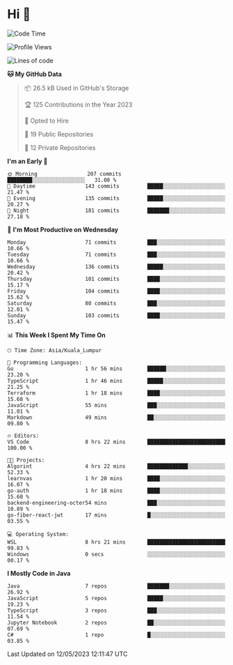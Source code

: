 <h1>Hi 👋</h1>

<!--START_SECTION:waka-->
![Code Time](http://img.shields.io/badge/Code%20Time-193%20hrs%2036%20mins-blue)

![Profile Views](http://img.shields.io/badge/Profile%20Views-22-blue)

![Lines of code](https://img.shields.io/badge/From%20Hello%20World%20I%27ve%20Written-652.7%20thousand%20lines%20of%20code-blue)

**🐱 My GitHub Data** 

> 📦 26.5 kB Used in GitHub's Storage 
 > 
> 🏆 125 Contributions in the Year 2023
 > 
> 💼 Opted to Hire
 > 
> 📜 19 Public Repositories 
 > 
> 🔑 12 Private Repositories 
 > 
**I'm an Early 🐤** 

```text
🌞 Morning                207 commits         ████████░░░░░░░░░░░░░░░░░   31.08 % 
🌆 Daytime                143 commits         █████░░░░░░░░░░░░░░░░░░░░   21.47 % 
🌃 Evening                135 commits         █████░░░░░░░░░░░░░░░░░░░░   20.27 % 
🌙 Night                  181 commits         ███████░░░░░░░░░░░░░░░░░░   27.18 % 
```
📅 **I'm Most Productive on Wednesday** 

```text
Monday                   71 commits          ███░░░░░░░░░░░░░░░░░░░░░░   10.66 % 
Tuesday                  71 commits          ███░░░░░░░░░░░░░░░░░░░░░░   10.66 % 
Wednesday                136 commits         █████░░░░░░░░░░░░░░░░░░░░   20.42 % 
Thursday                 101 commits         ████░░░░░░░░░░░░░░░░░░░░░   15.17 % 
Friday                   104 commits         ████░░░░░░░░░░░░░░░░░░░░░   15.62 % 
Saturday                 80 commits          ███░░░░░░░░░░░░░░░░░░░░░░   12.01 % 
Sunday                   103 commits         ████░░░░░░░░░░░░░░░░░░░░░   15.47 % 
```


📊 **This Week I Spent My Time On** 

```text
🕑︎ Time Zone: Asia/Kuala_Lumpur

💬 Programming Languages: 
Go                       1 hr 56 mins        ██████░░░░░░░░░░░░░░░░░░░   23.20 % 
TypeScript               1 hr 46 mins        █████░░░░░░░░░░░░░░░░░░░░   21.25 % 
Terraform                1 hr 18 mins        ████░░░░░░░░░░░░░░░░░░░░░   15.68 % 
JavaScript               55 mins             ███░░░░░░░░░░░░░░░░░░░░░░   11.01 % 
Markdown                 49 mins             ██░░░░░░░░░░░░░░░░░░░░░░░   09.80 % 

🔥 Editors: 
VS Code                  8 hrs 22 mins       █████████████████████████   100.00 % 

🐱‍💻 Projects: 
Algorint                 4 hrs 22 mins       █████████████░░░░░░░░░░░░   52.33 % 
learnvas                 1 hr 20 mins        ████░░░░░░░░░░░░░░░░░░░░░   16.07 % 
go-auth                  1 hr 18 mins        ████░░░░░░░░░░░░░░░░░░░░░   15.60 % 
backend-engineering-octer54 mins             ███░░░░░░░░░░░░░░░░░░░░░░   10.89 % 
go-fiber-react-jwt       17 mins             █░░░░░░░░░░░░░░░░░░░░░░░░   03.55 % 

💻 Operating System: 
WSL                      8 hrs 21 mins       █████████████████████████   99.83 % 
Windows                  0 secs              ░░░░░░░░░░░░░░░░░░░░░░░░░   00.17 % 
```

**I Mostly Code in Java** 

```text
Java                     7 repos             ███████░░░░░░░░░░░░░░░░░░   26.92 % 
JavaScript               5 repos             █████░░░░░░░░░░░░░░░░░░░░   19.23 % 
TypeScript               3 repos             ███░░░░░░░░░░░░░░░░░░░░░░   11.54 % 
Jupyter Notebook         2 repos             ██░░░░░░░░░░░░░░░░░░░░░░░   07.69 % 
C#                       1 repo              █░░░░░░░░░░░░░░░░░░░░░░░░   03.85 % 
```




 Last Updated on 12/05/2023 12:11:47 UTC
<!--END_SECTION:waka-->

